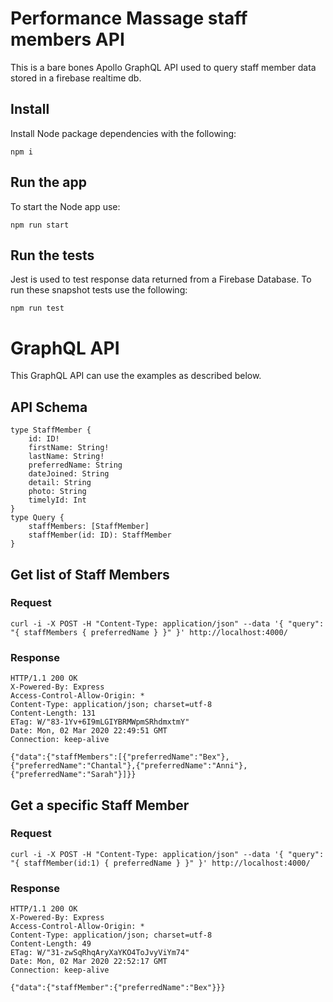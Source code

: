 # Performance Massage staff members API
This is a bare bones Apollo GraphQL API used to query staff member data stored in a firebase realtime db.

## Install
Install Node package dependencies with the following:

    npm i

## Run the app
To start the Node app use:

    npm run start

## Run the tests
Jest is used to test response data returned from a Firebase Database. To run these snapshot tests use the following:

    npm run test

# GraphQL API

This GraphQL API can use the examples as described below.

## API Schema

    type StaffMember {
        id: ID!
        firstName: String!
        lastName: String!
        preferredName: String
        dateJoined: String
        detail: String
        photo: String
        timelyId: Int
    }
    type Query {
        staffMembers: [StaffMember]
        staffMember(id: ID): StaffMember
    }

## Get list of Staff Members

### Request

    curl -i -X POST -H "Content-Type: application/json" --data '{ "query": "{ staffMembers { preferredName } }" }' http://localhost:4000/

### Response

    HTTP/1.1 200 OK
    X-Powered-By: Express
    Access-Control-Allow-Origin: *
    Content-Type: application/json; charset=utf-8
    Content-Length: 131
    ETag: W/"83-1Yv+6I9mLGIYBRMWpmSRhdmxtmY"
    Date: Mon, 02 Mar 2020 22:49:51 GMT
    Connection: keep-alive

    {"data":{"staffMembers":[{"preferredName":"Bex"},{"preferredName":"Chantal"},{"preferredName":"Anni"},{"preferredName":"Sarah"}]}}

## Get a specific Staff Member

### Request

    curl -i -X POST -H "Content-Type: application/json" --data '{ "query": "{ staffMember(id:1) { preferredName } }" }' http://localhost:4000/

### Response

    HTTP/1.1 200 OK
    X-Powered-By: Express
    Access-Control-Allow-Origin: *
    Content-Type: application/json; charset=utf-8
    Content-Length: 49
    ETag: W/"31-zwSqRhqAryXaYKO4ToJvyViYm74"
    Date: Mon, 02 Mar 2020 22:52:17 GMT
    Connection: keep-alive

    {"data":{"staffMember":{"preferredName":"Bex"}}}
